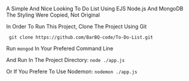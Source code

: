  A Simple And Nice Looking To Do List Using EJS Node.js And MongoDB
 The Styling Were Copied, Not Original
 
 In Order To Run This Project, Clone The Project Using Git
 
     git clone https://github.com/BarBQ-code/To-Do-List.git
    
Run ```mongod``` In Your Prefered Command Line

And Run In The Project Directory:
```node ./app.js```
    
Or If You Prefere To Use Nodemon:
```nodemon ./app.js``` 
